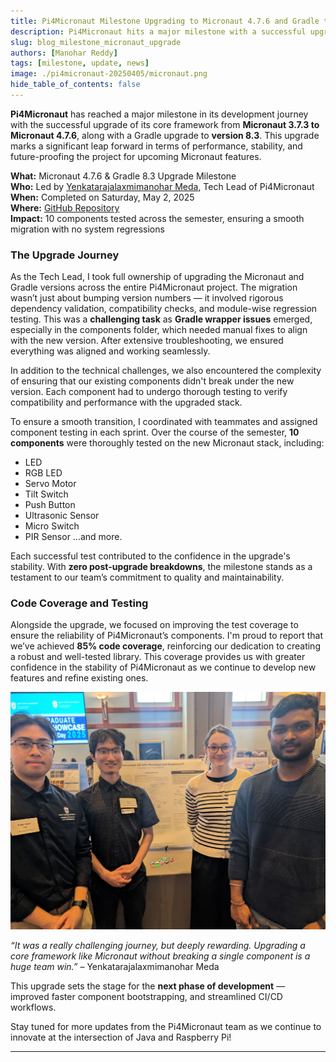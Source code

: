 ```yaml
---
title: Pi4Micronaut Milestone Upgrading to Micronaut 4.7.6 and Gradle to 8.3
description: Pi4Micronaut hits a major milestone with a successful upgrade to Micronaut 4.7.6 and Gradle 8.3, ensuring continued stability and performance.
slug: blog_milestone_micronaut_upgrade
authors: [Manohar Reddy]
tags: [milestone, update, news]
image: ./pi4micronaut-20250405/micronaut.png
hide_table_of_contents: false
---
```


**Pi4Micronaut** has reached a major milestone in its development journey with the successful upgrade of its core framework from **Micronaut 3.7.3 to Micronaut 4.7.6**, along with a Gradle upgrade to **version 8.3**. This upgrade marks a significant leap forward in terms of performance, stability, and future-proofing the project for upcoming Micronaut features.

<!--truncate-->

**What:** Micronaut 4.7.6 & Gradle 8.3 Upgrade Milestone  
**Who:** Led by [Yenkatarajalaxmimanohar Meda](https://github.com/yrlmanoharreddy), Tech Lead of Pi4Micronaut  
**When:** Completed on Saturday, May 2, 2025  
**Where:** [GitHub Repository](https://github.com/oss-slu/pi4micronaut)  
**Impact:** 10 components tested across the semester, ensuring a smooth migration with no system regressions

### The Upgrade Journey

As the Tech Lead, I took full ownership of upgrading the Micronaut and Gradle versions across the entire Pi4Micronaut project. The migration wasn’t just about bumping version numbers — it involved rigorous dependency validation, compatibility checks, and module-wise regression testing. This was a **challenging task** as **Gradle wrapper issues** emerged, especially in the components folder, which needed manual fixes to align with the new version. After extensive troubleshooting, we ensured everything was aligned and working seamlessly.

In addition to the technical challenges, we also encountered the complexity of ensuring that our existing components didn't break under the new version. Each component had to undergo thorough testing to verify compatibility and performance with the upgraded stack.

To ensure a smooth transition, I coordinated with teammates and assigned component testing in each sprint. Over the course of the semester, **10 components** were thoroughly tested on the new Micronaut stack, including:

- LED
- RGB LED
- Servo Motor
- Tilt Switch
- Push Button
- Ultrasonic Sensor
- Micro Switch
- PIR Sensor
  …and more.

Each successful test contributed to the confidence in the upgrade's stability. With **zero post-upgrade breakdowns**, the milestone stands as a testament to our team’s commitment to quality and maintainability.

### Code Coverage and Testing

Alongside the upgrade, we focused on improving the test coverage to ensure the reliability of Pi4Micronaut’s components. I'm proud to report that we’ve achieved **85% code coverage**, reinforcing our dedication to creating a robust and well-tested library. This coverage provides us with greater confidence in the stability of Pi4Micronaut as we continue to develop new features and refine existing ones.

![Micronaut 4 Upgrade Complete](./pi4micronaut-20250405/pi4microanut_team.jpg)

_“It was a really challenging journey, but deeply rewarding. Upgrading a core framework like Micronaut without breaking a single component is a huge team win.”_ – Yenkatarajalaxmimanohar Meda

This upgrade sets the stage for the **next phase of development** — improved faster component bootstrapping, and streamlined CI/CD workflows.

Stay tuned for more updates from the Pi4Micronaut team as we continue to innovate at the intersection of Java and Raspberry Pi!

---
